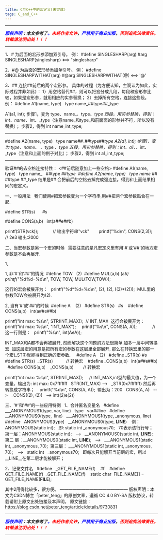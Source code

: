 ```yaml
---
title: C与C++中的宏定义(未完成)
tags: C_and_C++
---
```


------

***<font color=blue>版权声明</font>：本文参考了<font color=blue>。</font><font color=red>未经作者允许</font>，<font color=blue>严禁用于商业出版</font>，<font color=red>否则追究法律责任。转载请注明出处！！！</font>***

------


1、#
为后面的宏形参添加双引号。
例：
#define SINGLESHARP(arg) #arg
SINGLESHARP(singlesharp) <==> "singlesharp"

2、#@
为后面的宏形参添加单引号。
例：
#define SINGLESHARPWITHAT(arg) #@arg
SINGLESHARPWITHAT(@) <==> '@'

3、##
连接##前后的两个宏形参。
具体的过程（为方便认知，主观认为如此，实际过程并非如此）：
1）用空格替代##，则可以把宏分成几段，每段和宏形参比较，如果是宏形参，就用相应的实参替换；
2）去掉所有空格，连接这些段。
例：
#define A1(name, type)   type name_##type##_type

A1(a1, int);
步骤1，变为
type、name_、type、_type 四段，用实参替换，得到：int、name_、int、_type（注意name_和type_和前面面的形参并不符，所以没有替换）；
步骤2，得到
int name_int_type;

-------------------------------------------------------------------------------

#define A2(name, type)   type name##_##type##_type
A2(a1, int);
步骤1，变为
type、name、_ 、type 、_type 五段，用实参替换，得到：int、a1、_、int、_type（注意和上面的例子对比）；
步骤2，得到
int a1_int_type;

-------------------------------------------------------------------------------

验证##的去空格连接特性：
<##前后随意加上一些空格>
#define A1(name, type)   type name_   ##type ##_type 
#define A2(name, type)   type name ##_ ##type ##_type
结果是## 会把前后的空格去掉完成强连接，得到和上面结果相同的宏定义。


一、一般用法   我们使用#把宏参数变为一个字符串,用##把两个宏参数贴合在一起.

#define STR(s)      #s  

#define CONS(a,b)   int(a##e##b)

printf(STR(vck));            // 输出字符串"vck"       
printf("%d\n", CONS(2,3));   // 2e3 输出:2000 



二、当宏参数是另一个宏的时候   需要注意的是凡宏定义里有用'#'或'##'的地方宏参数是不会再展开.

1, 

1, 非'#'和'##'的情况 
#define TOW   (2) 
#define MUL(a,b) (a*b)
printf("%d*%d=%d\n", TOW, TOW, MUL(TOW,TOW));  

这行的宏会被展开为：   printf("%d*%d=%d\n", (2), (2), ((2)*(2)));  MUL里的参数TOW会被展开为(2).

2, 当有'#'或'##'的时候 
#define A    (2)  
#define STR(s)   #s   
#define CONS(a,b)   int(a##e##b)

printf("int max: %s\n", STR(INT_MAX));  // INT_MAX  这行会被展开为：printf("int max: %s\n", "INT_MAX");    
printf("%s\n", CONS(A, A));             // 这一行则是：   printf("%s\n", int(AeA));

INT_MAX和A都不会再被展开, 然而解决这个问题的方法很简单.加多一层中间转换宏.
加这层宏的用意是把所有宏的参数在这层里全部展开, 那么在转换宏里的那一个宏(_STR)就能得到正确的宏参数.    
#define A   (2)  
#define _STR(s) #s   
#define STR(s)  _STR(s)           // 转换宏   
#define _CONS(a,b)   int(a##e##b)  
#define CONS(a,b)    _CONS(a,b)        // 转换宏 

printf("int max: %s\n", STR(INT_MAX));     // INT_MAX,int型的最大值，为一个变量。输出为: int max: 0x7fffffff   STR(INT_MAX) -->   _STR(0x7fffffff) 然后再转换成字符串；   
printf("%d\n", CONS(A, A));  输出为：200   CONS(A, A)   -->   _CONS((2), (2))   --> int((2)e(2)) 



三、'#'和'##'的一些应用特例  
1、合并匿名变量名  
#define   ___ANONYMOUS1(type, var, line)   type   var##line  
#define   __ANONYMOUS0(type,  line)   ___ANONYMOUS1(type, _anonymous, line)  
#define   ANONYMOUS(type)   __ANONYMOUS0(type, __LINE__)   
例：ANONYMOUS(static int);   即: static int _anonymous70;   70表示该行行号；
第一层：ANONYMOUS(static int);   -->   __ANONYMOUS0(static int, __LINE__);  
第二 层：__ANONYMOUS0(static int, __LINE__);   -->   ___ANONYMOUS1(static int, _anonymous, 70); 
第三层： ___ANONYMOUS1(static int, _anonymous, 70);    -->   static int   _anonymous70;  
即每次只能解开当前层的宏，所以__LINE__在第二层才能被解开；


2、记录文件名   #define   _GET_FILE_NAME(f)    #f   
#define   GET_FILE_NAME(f)  _GET_FILE_NAME(f)   
static char  FILE_NAME[] = GET_FILE_NAME(__FILE__); 

其中2用得比较多，很方便。
————————————————
版权声明：本文为CSDN博主「peter_teng」的原创文章，遵循 CC 4.0 BY-SA 版权协议，转载请附上原文出处链接及本声明。
原文链接：https://blog.csdn.net/peter_teng/article/details/9730831




------

***<font color=blue>版权声明</font>：本文参考了<font color=blue>。</font><font color=red>未经作者允许</font>，<font color=blue>严禁用于商业出版</font>，<font color=red>否则追究法律责任。转载请注明出处！！！</font>***

------

